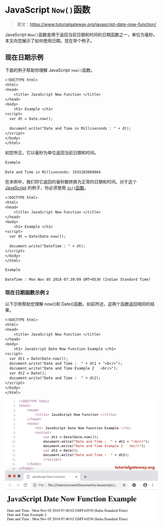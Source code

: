 # JavaScript `Now()`函数

> 原文：<https://www.tutorialgateway.org/javascript-date-now-function/>

JavaScript `Now()`函数是用于返回当前日期和时间的日期函数之一，单位为毫秒。本文向您展示了如何使用日期。现在举个例子。

## 现在日期示例

下面的例子帮助你理解 JavaScript `now()`函数。

```
<!DOCTYPE html>
<html>
<head>
    <title> JavaScript Now Function </title>
</head>
<body>
    <h1> Example </h1>
<script>
  var dt = Date.now();

  document.write("Date and Time in Milliseconds : " + dt);
</script>
</body>
</html>
```

如您所见，它以毫秒为单位返回当前日期和时间。

```
Example

Date and Time in Milliseconds: 1541383869864
```

在本例中，我们将它返回的毫秒数转换为正常的日期和时间。对于这个 [JavaScript](https://www.tutorialgateway.org/javascript/) 的例子，你必须使用 [`Js()`函数](https://www.tutorialgateway.org/javascript-date-function/)。

```
<!DOCTYPE html>
<html>
<head>
    <title> JavaScript Now Function </title>
</head>
<body>
    <h1> Example </h1>
<script>
  var dt = Date(Date.now());

  document.write("DateTime : " + dt);
</script>
</body>
</html>
```

```
Example

DateTime : Mon Nov 05 2018 07:39:09 GMT+0530 (Indian Standard Time)
```

### 现在日期函数示例 2

以下示例帮助您理解 now()和 Date()函数。如前所述，这两个函数返回相同的结果。

```
<!DOCTYPE html>
<html>
<head>
    <title> JavaScript Now Function </title>
</head>
<body>
    <h1> JavaScript Date Now Function Example </h1>
<script>
  var dt1 = Date(Date.now());    
  document.write("Date and Time :  " + dt1 + "<br/>");
  document.write("Date and Time Example 2   <br/>");
  var dt2 = Date();   
  document.write("Date and Time :  " + dt2);
</script>
</body>
</html>
```

![JavaScript Date Now Function 3](img/2057d1eed6836bb696af0ddcfed5e051.png)